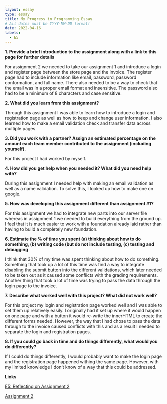 ```yaml
---
layout: essay
type: essay
title: My Progress in Programming Essay
# All dates must be YYYY-MM-DD format!
date: 2022-04-16
labels:
  - E5
---
```


**1.	Provide a brief introduction to the assignment along with a link to this page for further details**

For assignment 2 we needed to take our assignment 1 and introduce a login and register page between the store page and the invoice. The register page had to include information like email, password, password conformation, and full name. There also needed to be a way to check that the email was in a proper email format and insensitive. The password also had to be a minimum of 8 characters and case sensitive. 


**2.	What did you learn from this assignment?**

Through this assignment I was able to learn how to introduce a login and registration page as well as how to keep and change user information. I also learned how to make a email validation check and transfer data across multiple pages. 


**3.	Did you work with a partner? Assign an estimated percentage on the amount each team member contributed to the assignment (including yourself).**

For this project I had worked by myself. 


**4.	How did you get help when you needed it? What did you need help with?**

During this assignment I needed help with making an email validation as well as a name validation. To solve this, I looked up how to make one on google.


**5.	How was developing this assignment different than assignment #1?**

For this assignment we had to integrate new parts into our server file whereas in assignment 1 we needed to build everything from the ground up. I feel that it is much easier to work with a foundation already laid rather than having to build a completely new foundation.


**6.	Estimate the % of time you spent (a) thinking about how to do something, (b) writing code (but do not include testing, (c) testing and debugging**

I think that 30% of my time was spent thinking about how to do something. Something that took up a lot of this time was find a way to integrate disabling the submit button into the different validations, which later needed to be taken out as it caused some conflicts with the grading requirements. Another thing that took a lot of time was trying to pass the data through the login page to the invoice. 


**7.	Describe what worked well with this project? What did not work well?**

For this project my login and registration page worked well and I was able to set them up relatively easily. I originally had it set up where it would happen on one page and with a button it would re-write the innerHTML to create the different forms needed. However, the way that I had chose to pass the data through to the invoice caused conflicts with this and as a result I needed to separate the login and registration pages. 


**8.	If you could go back in time and do things differently, what would you do differently?**

If I could do things differently, I would probably want to make the login page and the registration page happened withing the same page. However, with my limited knowledge I don’t know of a way that this could be addressed.


**Links**

[E5: Reflecting on Assignment 2](https://dport96.github.io/ITM352/morea/150.Assignment2/experience-Assignment2_retrospective.html)

[Assignment 2](https://dport96.github.io/ITM352/morea/150.Assignment2/experience-Assignment2.html)
